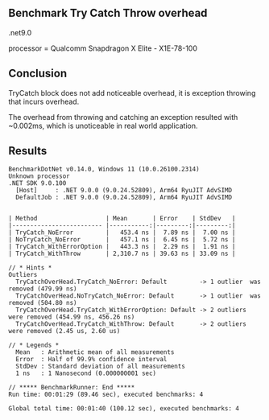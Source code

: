 ## Benchmark Try Catch Throw overhead

.net9.0

processor = Qualcomm Snapdragon X Elite - X1E-78-100

## Conclusion

TryCatch block does not add noticeable overhead, it is exception throwing that incurs overhead.

The overhead from throwing and catching an exception resulted with ~0.002ms, which is unoticeable in real world application.

## Results
```
BenchmarkDotNet v0.14.0, Windows 11 (10.0.26100.2314)
Unknown processor
.NET SDK 9.0.100
  [Host]     : .NET 9.0.0 (9.0.24.52809), Arm64 RyuJIT AdvSIMD
  DefaultJob : .NET 9.0.0 (9.0.24.52809), Arm64 RyuJIT AdvSIMD


| Method                   | Mean       | Error    | StdDev   |
|------------------------- |-----------:|---------:|---------:|
| TryCatch_NoError         |   453.4 ns |  7.89 ns |  7.00 ns |
| NoTryCatch_NoError       |   457.1 ns |  6.45 ns |  5.72 ns |
| TryCatch_WithErrorOption |   443.3 ns |  2.29 ns |  1.91 ns |
| TryCatch_WithThrow       | 2,310.7 ns | 39.63 ns | 33.09 ns |

// * Hints *
Outliers
  TryCatchOverHead.TryCatch_NoError: Default         -> 1 outlier  was  removed (479.99 ns)
  TryCatchOverHead.NoTryCatch_NoError: Default       -> 1 outlier  was  removed (504.80 ns)
  TryCatchOverHead.TryCatch_WithErrorOption: Default -> 2 outliers were removed (454.99 ns, 456.26 ns)
  TryCatchOverHead.TryCatch_WithThrow: Default       -> 2 outliers were removed (2.45 us, 2.60 us)

// * Legends *
  Mean   : Arithmetic mean of all measurements
  Error  : Half of 99.9% confidence interval
  StdDev : Standard deviation of all measurements
  1 ns   : 1 Nanosecond (0.000000001 sec)

// ***** BenchmarkRunner: End *****
Run time: 00:01:29 (89.46 sec), executed benchmarks: 4

Global total time: 00:01:40 (100.12 sec), executed benchmarks: 4
```
